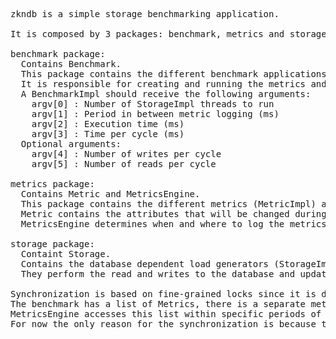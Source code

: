 <pre>
zkndb is a simple storage benchmarking application.

It is composed by 3 packages: benchmark, metrics and storage.

benchmark package: 
  Contains Benchmark.
  This package contains the different benchmark applications (BenchmarkImpl). 
  It is responsible for creating and running the metrics and storage.
  A BenchmarkImpl should receive the following arguments:
    argv[0] : Number of StorageImpl threads to run
    argv[1] : Period in between metric logging (ms)
    argv[2] : Execution time (ms)
    argv[3] : Time per cycle (ms)
  Optional arguments:
    argv[4] : Number of writes per cycle
    argv[5] : Number of reads per cycle
  
metrics package:
  Contains Metric and MetricsEngine.
  This package contains the different metrics (MetricImpl) and metric logging logic (EngineImpl).
  Metric contains the attributes that will be changed during the benchmark and are accessed by the MetricsEngine and Storage.
  MetricsEngine determines when and where to log the metrics.
  
storage package:
  Containt Storage.
  Contains the database dependent load generators (StorageImpl). 
  They perform the read and writes to the database and update the Metrics.
  
Synchronization is based on fine-grained locks since it is done at the Metric level. 
The benchmark has a list of Metrics, there is a separate metric for each Storage thread. 
MetricsEngine accesses this list within specific periods of time (argv[1]).
For now the only reason for the synchronization is because the MetricsEngine resets the metrics after logging so they do not overload.
</pre>